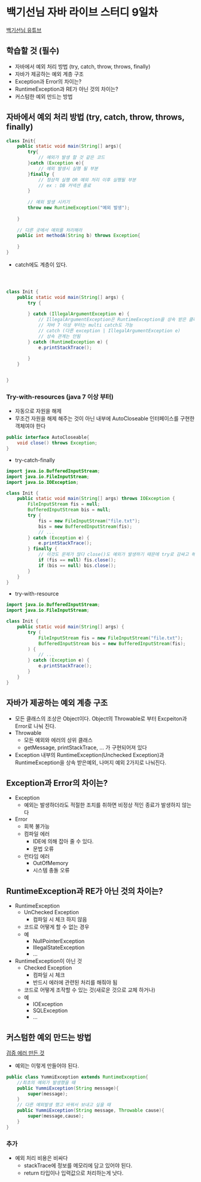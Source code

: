 # 백기선님 자바 라이브 스터디 9일차

[백기선님 유튜브](https://www.youtube.com/watch?v=peEXNN-oob4&list=PLfI752FpVCS96fSsQe2E3HzYTgdmbz6LU)

## 학습할 것 (필수)
* 자바에서 예외 처리 방법 (try, catch, throw, throws, finally)
* 자바가 제공하는 예외 계층 구조
* Exception과 Error의 차이는?
* RuntimeException과 RE가 아닌 것의 차이는?
* 커스텀한 예외 만드는 방법

## 자바에서 예외 처리 방법 (try, catch, throw, throws, finally)
```java
class Init{
    public static void main(String[] args){
        try{
            // 예외가 발생 할 것 같은 코드 
        }catch (Exception e){
            // 예외 발생시 실행 될 부분
        }finally {
            // 정상적 실행 OR 예외 처리 이후 실행될 부분
            // ex : DB 커넥션 종료
        }
        
        // 예외 발생 시키기
        throw new RuntimeException("예외 발생");
    
    }
    
    // 다른 곳에서 예외를 처리해라 
    public int methodA(String b) throws Exception{
        
    }
}
```

* catch에도 계층이 있다.

```java



class Init {
    public static void main(String[] args) {
        try {
            
        } catch (IllegalArgumentException e) {
            // IllegalArgumentException은 RuntimeException을 상속 받은 클래스이다
            // 자바 7 이상 부터는 multi catch도 가능
            // catch (다른 exception | IllegalArgumentException e)
            // 상속 관계는 안됨
        } catch (RuntimeException e) {
            e.printStackTrace();
            
        }
    }


}
```
### Try-with-resources (java 7 이상 부터)
* 자동으로 자원을 해제
* 무조건 자원을 해제 해주는 것이 아닌 내부에 AutoCloseable 인터페이스를 구현한 객체여야 한다
```java
public interface AutoCloseable{
    void close() throws Exception;
}
```
* try-catch-finally

```java
import java.io.BufferedInputStream;
import java.io.FileInputStream;
import java.io.IOException;

class Init {
    public static void main(String[] args) throws IOException {
        FileInputStream fis = null;
        BufferedInputStream bis = null;
        try {
            fis = new FileInputStream("file.txt");
            bis = new BufferedInputStream(fis);
            // ... 
        } catch (Exception e) {
            e.printStackTrace();
        } finally {
            // 이것도 문제가 많다 close()도 예외가 발생하기 때문에 try로 감싸고 해야 된다...
            if (fis == null) fis.close();
            if (bis == null) bis.close();
        }
    }
}
```

* try-with-resource

```java
import java.io.BufferedInputStream;
import java.io.FileInputStream;

class Init {
    public static void main(String[] args) {
        try (
            FileInputStream fis = new FileInputStream("file.txt");
            BufferedInputStream bis = new BufferedInputStream(fis);
        ) {
            // ...
        } catch (Exception e) {
            e.printStackTrace();
        }
    }
}
```

## 자바가 제공하는 예외 계층 구조
* 모든 클래스의 조상은 Object이다. Object의 Throwable로 부터 Excpeiton과 Error로 나눠 진다.
* Throwable
  * 모든 예외와 에러의 상위 클래스
  * getMessage, printStackTrace, ... 가 구현되어져 있다
* Exception 내부의 RuntimeException(Unchecked Exception)과 RuntimeException을 상속 받은예외, 나머지 예외 2가지로 나눠진다.

## Exception과 Error의 차이는?
* Exception
  * 예외는 발생하더라도 적절한 조치를 취하면 비정상 적인 종료가 발생하지 않는다
* Error
  * 회복 불가능 
  * 컴파일 에러
    * IDE에 의해 잡아 줄 수 있다.
    * 문법 오류
  * 런타임 에러
    * OutOfMemory
    * 시스템 충돌 오류

## RuntimeException과 RE가 아닌 것의 차이는?
* RuntimeException
  * UnChecked Exception 
    * 컴파일 시 체크 하지 않음
  * 코드로 어떻게 할 수 없는 경우
  * 예
    * NullPointerException
    * IllegalStateException
    * ...
* RuntimeException이 아닌 것
  * Checked Exception 
    * 컴파일 시 체크 
    * 반드시 에러에 관련된 처리를 해줘야 됨
  * 코드로 어떻게 조작할 수 있는 것(새로운 것으로 교체 하거나)
  * 예
    * IOException
    * SQLException
    * ...
## 커스텀한 예외 만드는 방법
[검증 에러 만든 것](https://github.com/jeonghyeonkwon/protfolio-blog/blob/main/back-end/src/main/java/com/jeonghyeon/blog/exhandler/CustomValidationException.java)

* 예외는 이렇게 만들어야 된다.
```java
public class YummiException extends RuntimeException{
    //최초의 예외가 발생했을 때
    public YummiException(String message){
        super(message);
    }
    // 다른 예외발생 했고 바꿔서 보내고 싶을 때 
    public YummiException(String message, Throwable cause){
        super(message,cause);
    }
}
```

### 추가
* 예외 처리 비용은 비싸다
  * stackTrace에 정보를 메모리에 담고 있어야 된다.  
  * return 타입이나 입력값으로 처리하는게 낫다.
